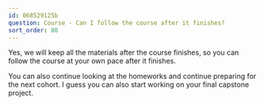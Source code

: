 ```yaml
---
id: 068529125b
question: Course - Can I follow the course after it finishes?
sort_order: 80
---
```


Yes, we will keep all the materials after the course finishes, so you can follow the course at your own pace after it finishes.

You can also continue looking at the homeworks and continue preparing for the next cohort. I guess you can also start working on your final capstone project.

